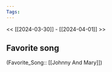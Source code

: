 ```yaml
---
Tags: 
---
```

 << [[2024-03-30]] - [[2024-04-01]] >> 
## Favorite song
(Favorite_Song:: [[Johnny And Mary]])
